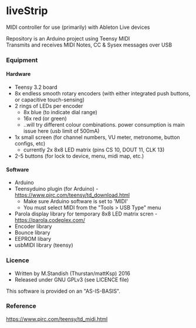 # liveStrip
MIDI controller for use (primarily) with Ableton Live devices

Repository is an Arduino project using Teensy MIDI<br>
Transmits and receives MIDI Notes, CC & Sysex messages over USB

### Equipment
#### Hardware
- Teensy 3.2 board
- 8x endless smooth rotary encoders (with either integrated push buttons, or capacitive touch-sensing)
- 2 rings of LEDs per encoder
  * 8x blue (to indicate dial range)
  * 16x red (or green)
  * ..will try different colour combinations. power consumption is main issue here (usb limit of 500mA)
- 1x small screen (for channel numbers, VU meter, metronome, button configs, etc)
  * currently 2x 8x8 LED matrix (pins CS 10, DOUT 11, CLK 13)
- 2-5 buttons (for lock to device, menu, midi map, etc.) 

#### Software
- Arduino 
- Teensyduino plugin (for Arduino) - https://www.pjrc.com/teensy/td_download.html
  * Make sure Arduino software is set to 'MIDI'
  * You must select MIDI from the "Tools > USB Type" menu
- Parola display library for temporary 8x8 LED matrix scren - https://parola.codeplex.com/
- Encoder library
- Bounce library
- EEPROM libary
- usbMIDI library (teensy)

### Licence
- Written by M.Standish (Thurstan/mattKsp) 2016
- Released under GNU GPLv3 (see LICENCE file)

This software is provided on an "AS-IS-BASIS".

### Reference
https://www.pjrc.com/teensy/td_midi.html<br>
